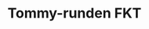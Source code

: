 ---
category: history
published: true
highlight: true
title: Tommy-runden FKT
event_date: '2020-05-02'
country: NOR
distance: '137000'
time: '26:41:34'
ranking: 1
surface: trail
ascent: '7123'
---